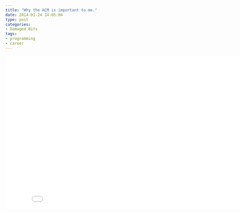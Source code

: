 ```yaml
---
title: "Why the ACM is important to me."
date: 2014-01-24 14:05:04
type: post
categories:
- Damaged Bits
tags:
- programming
- career
---
```


<iframe width="853" height="480" src="//www.youtube.com/embed/F9Gf3_v8GI8" frameborder="0" allowfullscreen></iframe>
